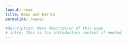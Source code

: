 ```yaml
---
layout: news
title: News and Events
permalink: /news/

#description: Meta description of this page.
# intro: This is the introductory content if needed.
---
```

